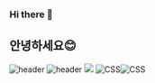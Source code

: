 ### Hi there 👋
## 안녕하세요😊
![header](https://capsule-render.vercel.app/api?type=soft&color=auto&height=300&section=header&text=LearingDevops&fontSize=90)
![header](https://capsule-render.vercel.app/api?type=soft)
<img src="https://img.shields.io/badge/%EC%95%88%EB%85%95%ED%95%98%EC%84%B8%EC%9A%94-%EC%9D%B4%EC%A4%80%ED%98%B8%EC%9E%85%EB%8B%88%EB%8B%A4-blue"/>
![CSS](https://img.shields.io/badge/CSS-skyblue)![CSS](https://img.shields.io/badge/HTML-red)
<!--
**Heyjune3/Heyjune3** is a ✨ _special_ ✨ repository because its `README.md` (this file) appears on your GitHub profile.

Here are some ideas to get you started:

- 🔭 I’m currently working on ...
- 🌱 I’m currently learning ...
- 👯 I’m looking to collaborate on ...
- 🤔 I’m looking for help with ...
- 💬 Ask me about ...
- 📫 How to reach me: ...
- 😄 Pronouns: ...
- ⚡ Fun fact: ...
-->
